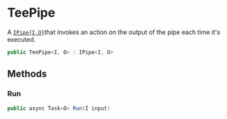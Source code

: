 # TeePipe
A [`IPipe{I,O}`](./IPipe{I,O}.md)that invokes an action on the output of the pipe each time it's executed.

```cs
public TeePipe<I, O> : IPipe<I, O>
```

## Methods
### Run
```cs
public async Task<O> Run(I input)
```

